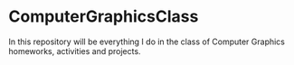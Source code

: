 # ComputerGraphicsClass

In this repository will be everything I do in the class of Computer Graphics homeworks, activities and projects.